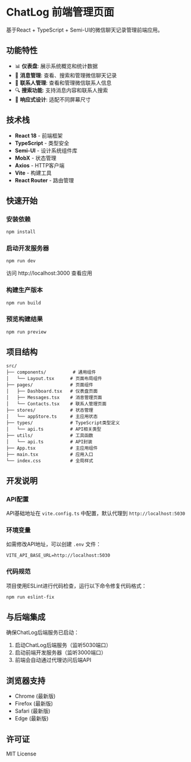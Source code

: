 # ChatLog 前端管理页面

基于React + TypeScript + Semi-UI的微信聊天记录管理前端应用。

## 功能特性

- 📊 **仪表盘**: 展示系统概览和统计数据
- 💬 **消息管理**: 查看、搜索和管理微信聊天记录
- 👥 **联系人管理**: 查看和管理微信联系人信息
- 🔍 **搜索功能**: 支持消息内容和联系人搜索
- 📱 **响应式设计**: 适配不同屏幕尺寸

## 技术栈

- **React 18** - 前端框架
- **TypeScript** - 类型安全
- **Semi-UI** - 设计系统组件库
- **MobX** - 状态管理
- **Axios** - HTTP客户端
- **Vite** - 构建工具
- **React Router** - 路由管理

## 快速开始

### 安装依赖

```bash
npm install
```

### 启动开发服务器

```bash
npm run dev
```

访问 http://localhost:3000 查看应用

### 构建生产版本

```bash
npm run build
```

### 预览构建结果

```bash
npm run preview
```

## 项目结构

```
src/
├── components/          # 通用组件
│   └── Layout.tsx      # 页面布局组件
├── pages/              # 页面组件
│   ├── Dashboard.tsx   # 仪表盘页面
│   ├── Messages.tsx    # 消息管理页面
│   └── Contacts.tsx    # 联系人管理页面
├── stores/             # 状态管理
│   └── appStore.ts     # 主应用状态
├── types/              # TypeScript类型定义
│   └── api.ts          # API相关类型
├── utils/              # 工具函数
│   └── api.ts          # API封装
├── App.tsx             # 主应用组件
├── main.tsx            # 应用入口
└── index.css           # 全局样式
```

## 开发说明

### API配置

API基础地址在 `vite.config.ts` 中配置，默认代理到 `http://localhost:5030`

### 环境变量

如需修改API地址，可以创建 `.env` 文件：

```
VITE_API_BASE_URL=http://localhost:5030
```

### 代码规范

项目使用ESLint进行代码检查，运行以下命令修复代码格式：

```bash
npm run eslint-fix
```

## 与后端集成

确保ChatLog后端服务已启动：

1. 启动ChatLog后端服务（监听5030端口）
2. 启动前端开发服务器（监听3000端口）
3. 前端会自动通过代理访问后端API

## 浏览器支持

- Chrome (最新版)
- Firefox (最新版)
- Safari (最新版)
- Edge (最新版)

## 许可证

MIT License